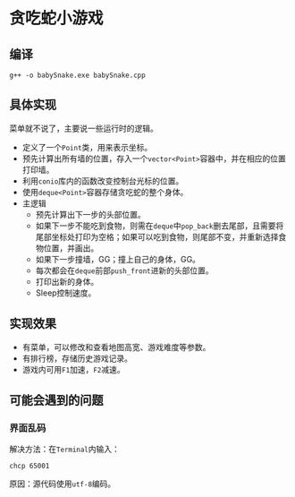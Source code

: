 # 贪吃蛇小游戏

## 编译

```shell
g++ -o babySnake.exe babySnake.cpp
```

## 具体实现

菜单就不说了，主要说一些运行时的逻辑。

- 定义了一个`Point`类，用来表示坐标。
- 预先计算出所有墙的位置，存入一个`vector<Point>`容器中，并在相应的位置打印墙。
- 利用`conio`库内的函数改变控制台光标的位置。
- 使用`deque<Point>`容器存储贪吃蛇的整个身体。
- 主逻辑
  - 预先计算出下一步的头部位置。
  - 如果下一步不能吃到食物，则需在`deque`中`pop_back`删去尾部，且需要将尾部坐标处打印为空格；如果可以吃到食物，则尾部不变，并重新选择食物位置，并画出。
  - 如果下一步撞墙，GG；撞上自己的身体，GG。
  - 每次都会在`deque`前部`push_front`进新的头部位置。
  - 打印出新的身体。
  - Sleep控制速度。

## 实现效果

- 有菜单，可以修改和查看地图高宽、游戏难度等参数。
- 有排行榜，存储历史游戏记录。
- 游戏内可用`F1`加速，`F2`减速。

## 可能会遇到的问题

### 界面乱码

解决方法：在`Terminal`内输入：

```shell
chcp 65001
```

原因：源代码使用`utf-8`编码。